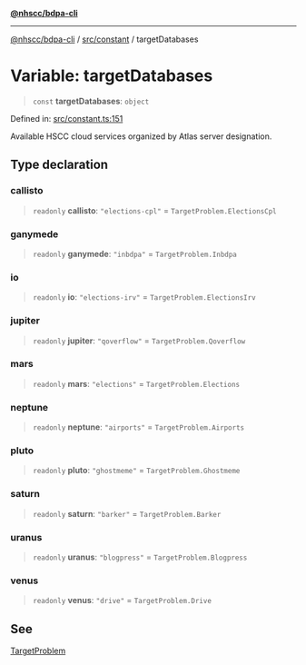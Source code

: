 [**@nhscc/bdpa-cli**](../../../README.md)

***

[@nhscc/bdpa-cli](../../../README.md) / [src/constant](../README.md) / targetDatabases

# Variable: targetDatabases

> `const` **targetDatabases**: `object`

Defined in: [src/constant.ts:151](https://github.com/nhscc/bdpa-cli/blob/cc06230b8b3c4bd28c3da1903ce886e7c819a1ce/src/constant.ts#L151)

Available HSCC cloud services organized by Atlas server designation.

## Type declaration

### callisto

> `readonly` **callisto**: `"elections-cpl"` = `TargetProblem.ElectionsCpl`

### ganymede

> `readonly` **ganymede**: `"inbdpa"` = `TargetProblem.Inbdpa`

### io

> `readonly` **io**: `"elections-irv"` = `TargetProblem.ElectionsIrv`

### jupiter

> `readonly` **jupiter**: `"qoverflow"` = `TargetProblem.Qoverflow`

### mars

> `readonly` **mars**: `"elections"` = `TargetProblem.Elections`

### neptune

> `readonly` **neptune**: `"airports"` = `TargetProblem.Airports`

### pluto

> `readonly` **pluto**: `"ghostmeme"` = `TargetProblem.Ghostmeme`

### saturn

> `readonly` **saturn**: `"barker"` = `TargetProblem.Barker`

### uranus

> `readonly` **uranus**: `"blogpress"` = `TargetProblem.Blogpress`

### venus

> `readonly` **venus**: `"drive"` = `TargetProblem.Drive`

## See

[TargetProblem](TargetProblem.md)
